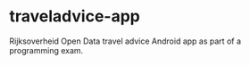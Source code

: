 # traveladvice-app
Rijksoverheid Open Data travel advice Android app as part of a programming exam.
